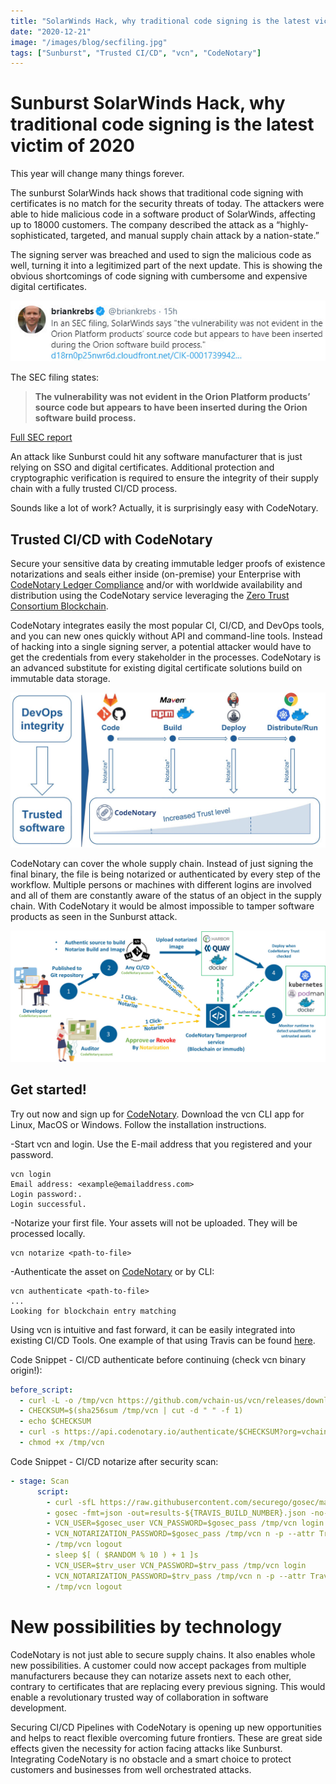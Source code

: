 ```yaml
---
title: "SolarWinds Hack, why traditional code signing is the latest victim of 2020"
date: "2020-12-21"
image: "/images/blog/secfiling.jpg"
tags: ["Sunburst", "Trusted CI/CD", "vcn", "CodeNotary"]
---
```


# Sunburst SolarWinds Hack, why traditional code signing is the latest victim of 2020

This year will change many things forever. 

The sunburst SolarWinds hack shows that traditional code signing with certificates is no match for the security threats of today. The attackers were able to hide malicious code in a software product of SolarWinds, affecting up to 18000 customers. The company described the attack as a “highly-sophisticated, targeted, and manual supply chain attack by a nation-state.”

The signing server was breached and used to sign the malicious code as well, turning it into a legitimized part of the next update. This is showing the obvious shortcomings of code signing with cumbersome and expensive digital certificates. 

![SEC filing](/images/blog/secfiling.jpg)

The SEC filing states:

> **The vulnerability was not evident in the Orion Platform products’ source code but appears to have been inserted during the Orion software build process.**

[Full SEC report](https://d18rn0p25nwr6d.cloudfront.net/CIK-0001739942/6dd04fe2-7d10-4632-89f1-eb8f932f6e94.pdf)

An attack like Sunburst could hit any software manufacturer that is just relying on SSO and digital certificates. Additional protection and cryptographic verification is required to ensure the integrity of their supply chain with a fully trusted CI/CD process. 

Sounds like a lot of work? Actually, it is surprisingly easy with CodeNotary.

## Trusted CI/CD with CodeNotary

Secure your sensitive data by creating immutable ledger proofs of existence notarizations and seals either inside (on-premise) your Enterprise with [CodeNotary Ledger Compliance](https://codenotary.com/products/ledger-compliance) and/or with worldwide availability and distribution using the CodeNotary service leveraging the [Zero Trust Consortium Blockchain](https://codenotary.com/technologies/ztc). 

CodeNotary integrates easily the most popular CI, CI/CD, and DevOps tools, and you can new ones quickly without API and command-line tools. Instead of hacking into a single signing server, a potential attacker would have to get the credentials from every stakeholder in the processes. CodeNotary is an advanced substitute for existing digital certificate solutions build on immutable data storage. 

![trustedcicd](/images/blog/trustedcicd.jpg)

CodeNotary can cover the whole supply chain. Instead of just signing the final binary, the file is being notarized or authenticated by every step of the workflow. Multiple persons or machines with different logins are involved and all of them are constantly aware of the status of an object in the supply chain. With CodeNotary it would be almost impossible to tamper software products as seen in the Sunburst attack.

![trustedcicd](/images/blog/oneclick.jpg)

## Get started!

Try out now and sign up for [CodeNotary](https://codenotary.com/technologies/ci-cd). Download the vcn CLI app for  Linux, MacOS or Windows. Follow the installation instructions.

-Start vcn and login. Use the E-mail address that you registered and your password.
```
vcn login
Email address: <example@emailaddress.com>
Login password:.
Login successful.
```
-Notarize your first file. Your assets will not be uploaded. They will be processed locally.

```
vcn notarize <path-to-file>
```
-Authenticate the asset on [CodeNotary](https://authenticate.codenotary.io/) or by CLI:
```
vcn authenticate <path-to-file>
...
Looking for blockchain entry matching
```
Using vcn is intuitive and fast forward, it can be easily integrated into existing CI/CD Tools. One example of that using Travis can be found [here](https://github.com/codenotary/immudb/blob/v0.7.1/.travis.yml). 


Code Snippet - CI/CD authenticate before continuing (check vcn binary origin!):

```yaml
before_script:
  - curl -L -o /tmp/vcn https://github.com/vchain-us/vcn/releases/download/v0.8.3/vcn-v0.8.3-linux-amd64-static
  - CHECKSUM=$(sha256sum /tmp/vcn | cut -d " " -f 1)
  - echo $CHECKSUM
  - curl -s https://api.codenotary.io/authenticate/$CHECKSUM?org=vchain.us | grep -q :0
  - chmod +x /tmp/vcn
```


Code Snippet - CI/CD notarize after security scan:

```yaml
- stage: Scan
      script:
        - curl -sfL https://raw.githubusercontent.com/securego/gosec/master/install.sh | sudo sh -s -- -b $GOPATH/bin latest
        - gosec -fmt=json -out=results-${TRAVIS_BUILD_NUMBER}.json -no-fail ./...
        - VCN_USER=$gosec_user VCN_PASSWORD=$gosec_pass /tmp/vcn login
        - VCN_NOTARIZATION_PASSWORD=$gosec_pass /tmp/vcn n -p --attr TravisJobName=${TRAVIS_JOB_NAME} --attr TravisJobNo=${TRAVIS_JOB_NUMBER} --attr  --silent results-${TRAVIS_BUILD_NUMBER}.json
        - /tmp/vcn logout
        - sleep $[ ( $RANDOM % 10 ) + 1 ]s
        - VCN_USER=$trv_user VCN_PASSWORD=$trv_pass /tmp/vcn login
        - VCN_NOTARIZATION_PASSWORD=$trv_pass /tmp/vcn n -p --attr TravisJobName=${TRAVIS_JOB_NAME} --attr TravisJobNo=${TRAVIS_JOB_NUMBER} --silent results-${TRAVIS_BUILD_NUMBER}.json
        - /tmp/vcn logout

```


# New possibilities by technology
CodeNotary is not just able to secure supply chains. It also enables whole new possibilities. A customer could now accept packages from multiple manufacturers because they can notarize assets next to each other, contrary to certificates that are replacing every previous signing. This would enable a revolutionary trusted way of collaboration in software development. 

Securing CI/CD Pipelines with CodeNotary is opening up new opportunities and helps to react flexible overcoming future frontiers. These are great side effects given the necessity for action facing attacks like Sunburst. Integrating CodeNotary is no obstacle and a smart choice to protect customers and businesses from well orchestrated attacks.
